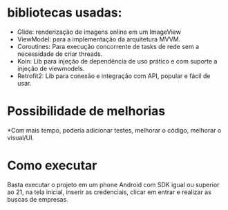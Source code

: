 # bibliotecas usadas: #
* Glide: renderização de imagens online em um ImageView
* ViewModel: para a implementação da arquitetura MVVM.
* Coroutines: Para execução concorrente de tasks de rede sem a necessidade de criar threads.
* Koin: Lib para injeção de dependência de uso prático e com suporte a injeção de viewmodels.
* Retrofit2: Lib para conexão e integração com API, popular e fácil de usar.

# Possibilidade de melhorias #
*Com mais tempo, poderia adicionar testes, melhorar o código, melhorar o visual/UI.

# Como executar #
Basta executar o projeto em um phone Android com SDK igual ou superior ao 21, na tela inicial, inserir as credenciais, clicar em entrar e realizar as buscas de empresas.
